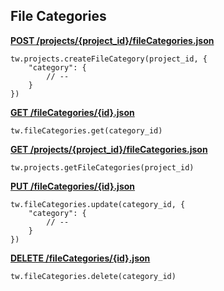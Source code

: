 ## File Categories

[**POST /projects/{project_id}/fileCategories.json**](https://developer.teamwork.com/filecategories#creating_categori)

```
tw.projects.createFileCategory(project_id, {
	"category": {
		// --
	}
})
```

[**GET /fileCategories/{id}.json**](https://developer.teamwork.com/filecategories#retrieve_a_single)

```
tw.fileCategories.get(category_id)
```

[**GET /projects/{project_id}/fileCategories.json**](https://developer.teamwork.com/filecategories#retrieving_all_of)

```
tw.projects.getFileCategories(project_id)
```

[**PUT /fileCategories/{id}.json**](https://developer.teamwork.com/filecategories#updating_a_catego)

```
tw.fileCategories.update(category_id, {
	"category": {
		// --
	}
})
```

[**DELETE /fileCategories/{id}.json**](https://developer.teamwork.com/filecategories#destroying_a_cate)

```
tw.fileCategories.delete(category_id)
```
